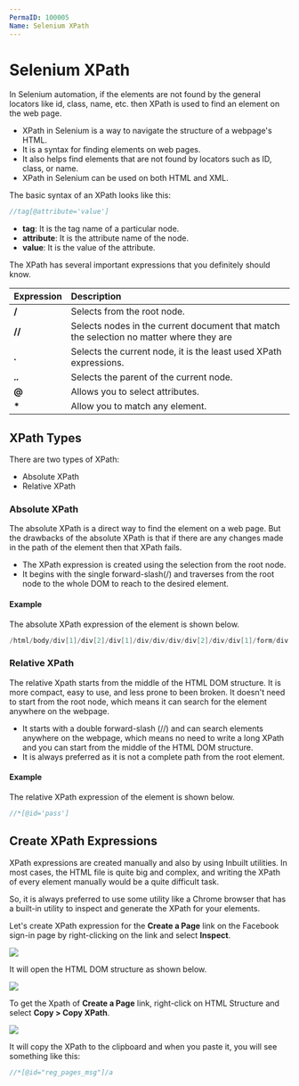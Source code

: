 ```yaml
---
PermaID: 100005
Name: Selenium XPath
---
```


# Selenium XPath

In Selenium automation, if the elements are not found by the general locators like id, class, name, etc. then XPath is used to find an element on the web page.

 - XPath in Selenium is a way to navigate the structure of a webpage's HTML. 
 - It is a syntax for finding elements on web pages. 
 - It also helps find elements that are not found by locators such as ID, class, or name. 
 - XPath in Selenium can be used on both HTML and XML.

The basic syntax of an XPath looks like this:

```csharp
//tag[@attribute='value']
```

 - **tag**: It is the tag name of a particular node.
 - **attribute**: It is the attribute name of the node.
 - **value**: It is the value of the attribute.

The XPath has several important expressions that you definitely should know.

| Expression   | Description                           |
|:-------------|:--------------------------------------|
| **/**        | Selects from the root node.            |
| **//**       | Selects nodes in the current document that match the selection no matter where they are |
| **.**        | Selects the current node, it is the least used XPath expressions.
| **..**       | Selects the parent of the current node. |
| **@**        | Allows you to select attributes.        |
| **\***       | Allow you to match any element.         |


## XPath Types

There are two types of XPath:

 - Absolute XPath
 - Relative XPath

### Absolute XPath

The absolute XPath is a direct way to find the element on a web page. But the drawbacks of the absolute XPath is that if there are any changes made in the path of the element then that XPath fails.

 - The XPath expression is created using the selection from the root node. 
 - It begins with the single forward-slash(/) and traverses from the root node to the whole DOM to reach to the desired element. 

#### Example 

The absolute XPath expression of the element is shown below.

```csharp
/html/body/div[1]/div[2]/div[1]/div/div/div/div[2]/div/div[1]/form/div[1]/div[1]/input
```

### Relative XPath

The relative Xpath starts from the middle of the HTML DOM structure. It is more compact, easy to use, and less prone to been broken. It doesn't need to start from the root node, which means it can search for the element anywhere on the webpage. 

 - It starts with a double forward-slash (//) and can search elements anywhere on the webpage, which means no need to write a long XPath and you can start from the middle of the HTML DOM structure. 
 - It is always preferred as it is not a complete path from the root element.

 #### Example 

The relative XPath expression of the element is shown below.

```csharp
//*[@id='pass']
```

## Create XPath Expressions

XPath expressions are created manually and also by using Inbuilt utilities. In most cases, the HTML file is quite big and complex, and writing the XPath of every element manually would be a quite difficult task. 

So, it is always preferred to use some utility like a Chrome browser that has a built-in utility to inspect and generate the XPath for your elements. 

Let's create XPath expression for the **Create a Page** link on the Facebook sign-in page by right-clicking on the link and select **Inspect**.

<img src="https://raw.githubusercontent.com/zzzprojects/learn-orm/master/tutorials/selenium-webdriver/images/xpath-1.png">

It will open the HTML DOM structure as shown below.

<img src="https://raw.githubusercontent.com/zzzprojects/learn-orm/master/tutorials/selenium-webdriver/images/xpath-2.png">

To get the Xpath of **Create a Page** link, right-click on HTML Structure and select **Copy > Copy XPath**.

<img src="https://raw.githubusercontent.com/zzzprojects/learn-orm/master/tutorials/selenium-webdriver/images/xpath-3.png">

It will copy the XPath to the clipboard and when you paste it, you will see something like this:

```csharp
//*[@id="reg_pages_msg"]/a
```